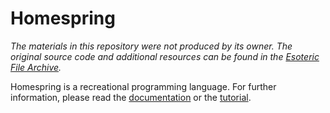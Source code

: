 # Homespring

*The materials in this repository were not produced by its owner. The original source code and additional resources can be found in the [Esoteric File Archive].*

Homespring is a recreational programming language. For further information, please read the [documentation] or the [tutorial].

[Esoteric File Archive]: https://github.com/graue/esofiles/tree/master/homespring "esofiles/homespring at master · graue/esofiles"
[documentation]: https://github.com/TryItOnline/homespring/tree/master/doc/hs.pdf
[tutorial]: https://cdn.rawgit.com/TryItOnline/homespring/7a766de4/html/hstut.html
